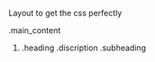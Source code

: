 Layout to get the css perfectly

.main_content
            <ol>
                <li>
                    .heading
                    .discription
                    .subheading
                    <pre><code class="language"></code></pre>
                </li>
            </ol>


